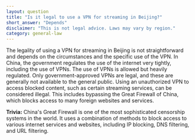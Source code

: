 ```yaml
---
layout: question
title: "Is it legal to use a VPN for streaming in Beijing?"
short_answer: "Depends"
disclaimer: "This is not legal advice. Laws may vary by region."
category: general-law
---
```

The legality of using a VPN for streaming in Beijing is not straightforward and depends on the circumstances and the specific use of the VPN. In China, the government regulates the use of the internet very tightly, including the use of VPNs. The use of VPNs is allowed but heavily regulated. Only government-approved VPNs are legal, and these are generally not available to the general public. Using an unauthorized VPN to access blocked content, such as certain streaming services, can be considered illegal. This includes bypassing the Great Firewall of China, which blocks access to many foreign websites and services.

**Trivia:** China's Great Firewall is one of the most sophisticated censorship systems in the world. It uses a combination of methods to block access to various internet services and websites, including IP blocking, DNS filtering, and URL filtering.
